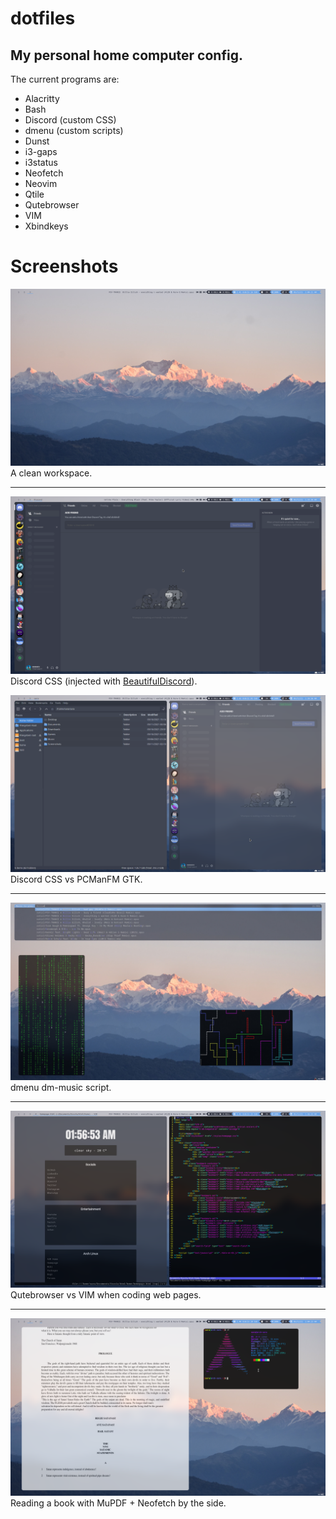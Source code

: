# dotfiles
My personal home computer config.
---
The current programs are:

* Alacritty
* Bash
* Discord (custom CSS)
* dmenu (custom scripts)
* Dunst
* i3-gaps
* i3status
* Neofetch
* Neovim
* Qtile
* Qutebrowser
* VIM
* Xbindkeys

Screenshots
===========

![wallpaper](./Screenshots/wallpaper.png)
A clean workspace.

---

![discord](./Screenshots/discord.png)
Discord CSS (injected with [BeautifulDiscord](https://github.com/leovoel/BeautifulDiscord)).

![discordgtk](./Screenshots/discordgtk.png)
Discord CSS vs PCManFM GTK.

---

![dmenu](./Screenshots/dmenu.jpg)
dmenu dm-music script.

---

![coding](./Screenshots/coding.png)
Qutebrowser vs VIM when coding web pages.

---

![book](./Screenshots/book.png)
Reading a book with MuPDF + Neofetch by the side.
